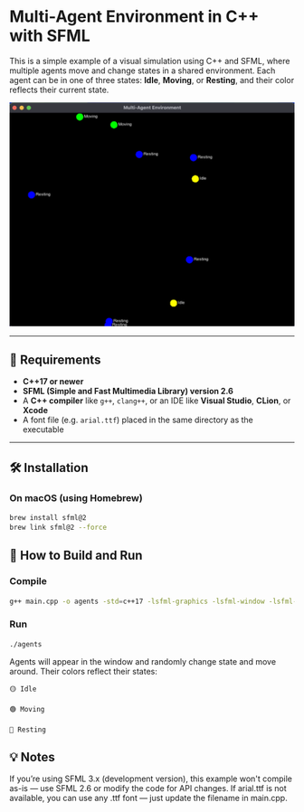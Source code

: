 # Multi-Agent Environment in C++ with SFML

This is a simple example of a visual simulation using C++ and SFML, where multiple agents move and change states in a shared environment. Each agent can be in one of three states: **Idle**, **Moving**, or **Resting**, and their color reflects their current state.


![demo](screenshot.png)

---

## 🧰 Requirements

- **C++17 or newer**
- **SFML (Simple and Fast Multimedia Library) version 2.6**
- A **C++ compiler** like `g++`, `clang++`, or an IDE like **Visual Studio**, **CLion**, or **Xcode**
- A font file (e.g. `arial.ttf`) placed in the same directory as the executable

---

## 🛠️ Installation

### On macOS (using Homebrew)

```bash
brew install sfml@2
brew link sfml@2 --force
```

## 🧪 How to Build and Run

### Compile

```bash
g++ main.cpp -o agents -std=c++17 -lsfml-graphics -lsfml-window -lsfml-system
```

### Run
```bash
./agents
```

Agents will appear in the window and randomly change state and move around. Their colors reflect their states:

    🟡 Idle

    🟢 Moving

    🔵 Resting

## 💡 Notes
If you’re using SFML 3.x (development version), this example won't compile as-is — use SFML 2.6 or modify the code for API changes.
If arial.ttf is not available, you can use any .ttf font — just update the filename in main.cpp.

